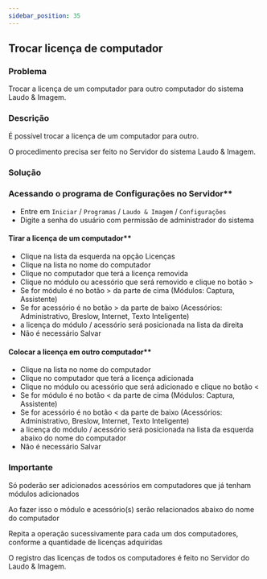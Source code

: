 ```yaml
---
sidebar_position: 35
---
```


## Trocar licença de computador
### Problema

Trocar a licença de um computador para outro computador do sistema Laudo & Imagem.

### Descrição

É possível trocar a licença de um computador para outro.

O procedimento precisa ser feito no Servidor do sistema Laudo & Imagem.

### Solução

### Acessando o programa de Configurações no Servidor**

- Entre em `Iniciar` / `Programas` / `Laudo & Imagem` / `Configurações`
- Digite a senha do usuário com permissão de administrador do sistema

#### Tirar a licença de um computador**

- Clique na lista da esquerda na opção Licenças
- Clique na lista no nome do computador
- Clique no computador que terá a licença removida
- Clique no módulo ou acessório que será removido e clique no botão >
- Se for módulo é no botão > da parte de cima (Módulos: Captura, Assistente)
- Se for acessório é no botão > da parte de baixo (Acessórios: Administrativo, Breslow, Internet, Texto Inteligente)
- a licença do módulo / acessório será posicionada na lista da direita
- Não é necessário Salvar

#### Colocar a licença em outro computador**

- Clique na lista no nome do computador
- Clique no computador que terá a licença adicionada
- Clique no módulo ou acessório que será adicionado e clique no botão <
- Se for módulo é no botão < da parte de cima (Módulos: Captura, Assistente)
- Se for acessório é no botão < da parte de baixo (Acessórios: Administrativo, Breslow, Internet, Texto Inteligente)
- a licença do módulo / acessório será posicionada na lista da esquerda abaixo do nome do computador
- Não é necessário Salvar

### Importante

Só poderão ser adicionados acessórios em computadores que já tenham módulos adicionados

Ao fazer isso o módulo e acessório(s) serão relacionados abaixo do nome do computador

Repita a operação sucessivamente para cada um dos computadores, conforme a quantidade de licenças adquiridas

O registro das licenças de todos os computadores é feito no Servidor do Laudo & Imagem.